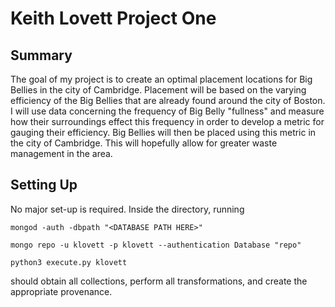 # Keith Lovett Project One

## Summary
The goal of my project is to create an optimal placement locations for Big Bellies in the city of Cambridge. Placement will be based on the varying efficiency of the Big Bellies that are already found around the city of Boston. I will use data concerning the frequency of Big Belly "fullness" and measure how their surroundings effect this frequency in order to develop a metric for gauging their efficiency. Big Bellies will then be placed using this metric in the city of Cambridge. This will hopefully allow for greater waste management in the area.

## Setting Up
No major set-up is required. Inside the directory, running
```
mongod -auth -dbpath "<DATABASE PATH HERE>"
```

```
mongo repo -u klovett -p klovett --authentication Database "repo"
```

```
python3 execute.py klovett
```

should obtain all collections, perform all transformations, and create the appropriate provenance.